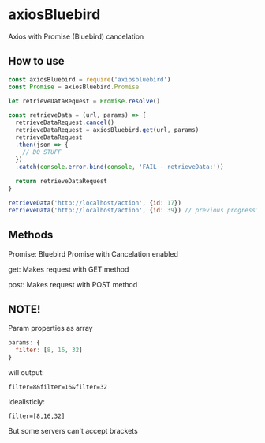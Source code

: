 # axiosBluebird
Axios with Promise (Bluebird) cancelation


## How to use

```js
const axiosBluebird = require('axiosbluebird')
const Promise = axiosBluebird.Promise
```

```js
let retrieveDataRequest = Promise.resolve()

const retrieveData = (url, params) => {
  retrieveDataRequest.cancel()
  retrieveDataRequest = axiosBluebird.get(url, params)
  retrieveDataRequest
  .then(json => {
    // DO STUFF
  })
  .catch(console.error.bind(console, 'FAIL - retrieveData:'))
  
  return retrieveDataRequest
}
```

```js
retrieveData('http://localhost/action', {id: 17})
retrieveData('http://localhost/action', {id: 39}) // previous progressing queue will cancel
```


## Methods

Promise: Bluebird Promise with Cancelation enabled

get: Makes request with GET method

post: Makes request with POST method


## NOTE!

Param properties as array
```js
params: {
  filter: [8, 16, 32]
}
```

will output:

```
filter=8&filter=16&filter=32
```

Idealisticly:
```
filter=[8,16,32]
```

But some servers can't accept brackets
